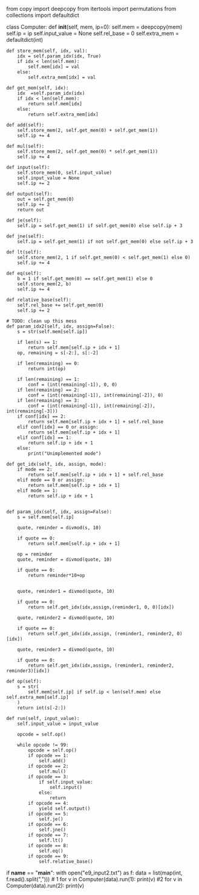 from copy import deepcopy
from itertools import permutations
from collections import defaultdict


class Computer:
    def __init__(self, mem, ip=0):
        self.mem = deepcopy(mem)
        self.ip = ip
        self.input_value = None
        self.rel_base = 0
        self.extra_mem = defaultdict(int)

    def store_mem(self, idx, val):
        idx = self.param_idx(idx, True)
        if idx < len(self.mem):
            self.mem[idx] = val
        else:
            self.extra_mem[idx] = val

    def get_mem(self, idx):
        idx  =self.param_idx(idx)
        if idx < len(self.mem):
            return self.mem[idx]
        else:
            return self.extra_mem[idx]

    def add(self):
        self.store_mem(2, self.get_mem(0) + self.get_mem(1))
        self.ip += 4

    def mul(self):
        self.store_mem(2, self.get_mem(0) * self.get_mem(1))
        self.ip += 4

    def input(self):
        self.store_mem(0, self.input_value)
        self.input_value = None
        self.ip += 2

    def output(self):
        out = self.get_mem(0)
        self.ip += 2
        return out

    def je(self):
        self.ip = self.get_mem(1) if self.get_mem(0) else self.ip + 3

    def jne(self):
        self.ip = self.get_mem(1) if not self.get_mem(0) else self.ip + 3

    def lt(self):
        self.store_mem(2, 1 if self.get_mem(0) < self.get_mem(1) else 0)
        self.ip += 4

    def eq(self):
        b = 1 if self.get_mem(0) == self.get_mem(1) else 0
        self.store_mem(2, b)
        self.ip += 4

    def relative_base(self):
        self.rel_base += self.get_mem(0)
        self.ip += 2

    # TODO: clean up this mess
    def param_idx2(self, idx, assign=False):
        s = str(self.mem[self.ip])

        if len(s) == 1:
            return self.mem[self.ip + idx + 1]
        op, remaining = s[-2:], s[:-2]

        if len(remaining) == 0:
            return int(op)

        if len(remaining) == 1:
            conf = (int(remaining[-1]), 0, 0)
        if len(remaining) == 2:
            conf = (int(remaining[-1]), int(remaining[-2]), 0)
        if len(remaining) == 3:
            conf = (int(remaining[-1]), int(remaining[-2]), int(remaining[-3]))
        if conf[idx] == 2:
            return self.mem[self.ip + idx + 1] + self.rel_base 
        elif conf[idx] == 0 or assign:
            return self.mem[self.ip + idx + 1]
        elif conf[idx] == 1:
            return self.ip + idx + 1
        else:
            print("Unimplemented mode")
    
    def get_idx(self, idx, assign, mode):            
        if mode == 2:
            return self.mem[self.ip + idx + 1] + self.rel_base 
        elif mode == 0 or assign:
            return self.mem[self.ip + idx + 1]
        elif mode == 1:
            return self.ip + idx + 1


    def param_idx(self, idx, assign=False):
        s = self.mem[self.ip]

        quote, reminder = divmod(s, 10)

        if quote == 0:
            return self.mem[self.ip + idx + 1]
            
        op = reminder
        quote, reminder = divmod(quote, 10)

        if quote == 0:
            return reminder*10+op

        
        quote, reminder1 = divmod(quote, 10)

        if quote == 0:
            return self.get_idx(idx,assign,(reminder1, 0, 0)[idx])
        
        quote, reminder2 = divmod(quote, 10)

        if quote == 0:
            return self.get_idx(idx,assign, (reminder1, reminder2, 0)[idx])

        quote, reminder3 = divmod(quote, 10)

        if quote == 0:
            return self.get_idx(idx,assign, (reminder1, reminder2, reminder3)[idx])
            
    def op(self):
        s = str(
            self.mem[self.ip] if self.ip < len(self.mem) else self.extra_mem[self.ip]
        )
        return int(s[-2:])

    def run(self, input_value):
        self.input_value = input_value

        opcode = self.op()

        while opcode != 99:
            opcode = self.op()
            if opcode == 1:
                self.add()
            if opcode == 2:
                self.mul()
            if opcode == 3:
                if self.input_value:
                    self.input()
                else:
                    return
            if opcode == 4:
                yield self.output()
            if opcode == 5:
                self.je()
            if opcode == 6:
                self.jne()
            if opcode == 7:
                self.lt()
            if opcode == 8:
                self.eq()
            if opcode == 9:
                self.relative_base()


if __name__ == "__main__":
    with open("e9_input2.txt") as f:
        data = list(map(int, f.read().split(",")))
    # 1
    for v in Computer(data).run(1):
        print(v)
    #2 
    for v in Computer(data).run(2):
        print(v)
    
